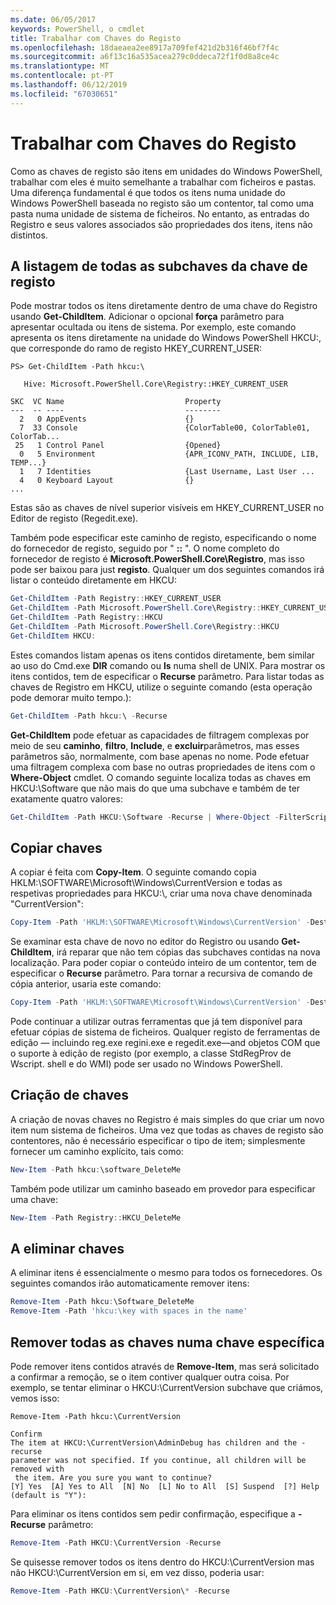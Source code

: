 ```yaml
---
ms.date: 06/05/2017
keywords: PowerShell, o cmdlet
title: Trabalhar com Chaves do Registo
ms.openlocfilehash: 18daeaea2ee8917a709fef421d2b316f46bf7f4c
ms.sourcegitcommit: a6f13c16a535acea279c0ddeca72f1f0d8a8ce4c
ms.translationtype: MT
ms.contentlocale: pt-PT
ms.lasthandoff: 06/12/2019
ms.locfileid: "67030651"
---
```

# <a name="working-with-registry-keys"></a>Trabalhar com Chaves do Registo

Como as chaves de registo são itens em unidades do Windows PowerShell, trabalhar com eles é muito semelhante a trabalhar com ficheiros e pastas. Uma diferença fundamental é que todos os itens numa unidade do Windows PowerShell baseada no registo são um contentor, tal como uma pasta numa unidade de sistema de ficheiros. No entanto, as entradas do Registro e seus valores associados são propriedades dos itens, itens não distintos.

## <a name="listing-all-subkeys-of-a-registry-key"></a>A listagem de todas as subchaves da chave de registo

Pode mostrar todos os itens diretamente dentro de uma chave do Registro usando **Get-ChildItem**. Adicionar o opcional **força** parâmetro para apresentar ocultada ou itens de sistema. Por exemplo, este comando apresenta os itens diretamente na unidade do Windows PowerShell HKCU:, que corresponde do ramo de registo HKEY_CURRENT_USER:

```
PS> Get-ChildItem -Path hkcu:\

   Hive: Microsoft.PowerShell.Core\Registry::HKEY_CURRENT_USER

SKC  VC Name                           Property
---  -- ----                           --------
  2   0 AppEvents                      {}
  7  33 Console                        {ColorTable00, ColorTable01, ColorTab...
 25   1 Control Panel                  {Opened}
  0   5 Environment                    {APR_ICONV_PATH, INCLUDE, LIB, TEMP...}
  1   7 Identities                     {Last Username, Last User ...
  4   0 Keyboard Layout                {}
...
```

Estas são as chaves de nível superior visíveis em HKEY_CURRENT_USER no Editor de registo (Regedit.exe).

Também pode especificar este caminho de registo, especificando o nome do fornecedor de registo, seguido por " **::** ". O nome completo do fornecedor de registo é **Microsoft.PowerShell.Core\\Registro**, mas isso pode ser baixou para just **registo**. Qualquer um dos seguintes comandos irá listar o conteúdo diretamente em HKCU:

```powershell
Get-ChildItem -Path Registry::HKEY_CURRENT_USER
Get-ChildItem -Path Microsoft.PowerShell.Core\Registry::HKEY_CURRENT_USER
Get-ChildItem -Path Registry::HKCU
Get-ChildItem -Path Microsoft.PowerShell.Core\Registry::HKCU
Get-ChildItem HKCU:
```

Estes comandos listam apenas os itens contidos diretamente, bem similar ao uso do Cmd.exe **DIR** comando ou **ls** numa shell de UNIX. Para mostrar os itens contidos, tem de especificar o **Recurse** parâmetro. Para listar todas as chaves de Registro em HKCU, utilize o seguinte comando (esta operação pode demorar muito tempo.):

```powershell
Get-ChildItem -Path hkcu:\ -Recurse
```

**Get-ChildItem** pode efetuar as capacidades de filtragem complexas por meio de seu **caminho**, **filtro**, **Include**, e **excluir**parâmetros, mas esses parâmetros são, normalmente, com base apenas no nome. Pode efetuar uma filtragem complexa com base no outras propriedades de itens com o **Where-Object** cmdlet. O comando seguinte localiza todas as chaves em HKCU:\\Software que não mais do que uma subchave e também de ter exatamente quatro valores:

```powershell
Get-ChildItem -Path HKCU:\Software -Recurse | Where-Object -FilterScript {($_.SubKeyCount -le 1) -and ($_.ValueCount -eq 4) }
```

## <a name="copying-keys"></a>Copiar chaves

A copiar é feita com **Copy-Item**. O seguinte comando copia HKLM:\\SOFTWARE\\Microsoft\\Windows\\CurrentVersion e todas as respetivas propriedades para HKCU:\\, criar uma nova chave denominada "CurrentVersion":

```powershell
Copy-Item -Path 'HKLM:\SOFTWARE\Microsoft\Windows\CurrentVersion' -Destination hkcu:
```

Se examinar esta chave de novo no editor do Registro ou usando **Get-ChildItem**, irá reparar que não tem cópias das subchaves contidas na nova localização. Para poder copiar o conteúdo inteiro de um contentor, tem de especificar o **Recurse** parâmetro. Para tornar a recursiva de comando de cópia anterior, usaria este comando:

```powershell
Copy-Item -Path 'HKLM:\SOFTWARE\Microsoft\Windows\CurrentVersion' -Destination hkcu: -Recurse
```

Pode continuar a utilizar outras ferramentas que já tem disponível para efetuar cópias de sistema de ficheiros. Qualquer registo de ferramentas de edição — incluindo reg.exe regini.exe e regedit.exe—and objetos COM que o suporte à edição de registo (por exemplo, a classe StdRegProv de Wscript. shell e do WMI) pode ser usado no Windows PowerShell.

## <a name="creating-keys"></a>Criação de chaves

A criação de novas chaves no Registro é mais simples do que criar um novo item num sistema de ficheiros. Uma vez que todas as chaves de registo são contentores, não é necessário especificar o tipo de item; simplesmente fornecer um caminho explícito, tais como:

```powershell
New-Item -Path hkcu:\software_DeleteMe
```

Também pode utilizar um caminho baseado em provedor para especificar uma chave:

```powershell
New-Item -Path Registry::HKCU_DeleteMe
```

## <a name="deleting-keys"></a>A eliminar chaves

A eliminar itens é essencialmente o mesmo para todos os fornecedores. Os seguintes comandos irão automaticamente remover itens:

```powershell
Remove-Item -Path hkcu:\Software_DeleteMe
Remove-Item -Path 'hkcu:\key with spaces in the name'
```

## <a name="removing-all-keys-under-a-specific-key"></a>Remover todas as chaves numa chave específica

Pode remover itens contidos através de **Remove-Item**, mas será solicitado a confirmar a remoção, se o item contiver qualquer outra coisa. Por exemplo, se tentar eliminar o HKCU:\\CurrentVersion subchave que criámos, vemos isso:

```
Remove-Item -Path hkcu:\CurrentVersion

Confirm
The item at HKCU:\CurrentVersion\AdminDebug has children and the -recurse
parameter was not specified. If you continue, all children will be removed with
 the item. Are you sure you want to continue?
[Y] Yes  [A] Yes to All  [N] No  [L] No to All  [S] Suspend  [?] Help
(default is "Y"):
```

Para eliminar os itens contidos sem pedir confirmação, especifique a **-Recurse** parâmetro:

```powershell
Remove-Item -Path HKCU:\CurrentVersion -Recurse
```

Se quisesse remover todos os itens dentro do HKCU:\\CurrentVersion mas não HKCU:\\CurrentVersion em si, em vez disso, poderia usar:

```powershell
Remove-Item -Path HKCU:\CurrentVersion\* -Recurse
```
